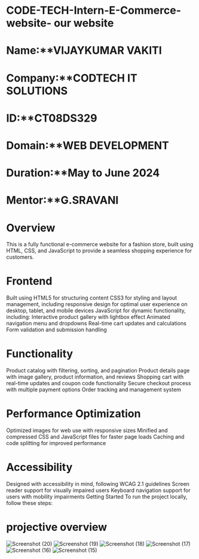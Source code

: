 # CODE-TECH-Intern-E-Commerce-website- our website

# Name:**VIJAYKUMAR VAKITI
# Company:**CODTECH IT SOLUTIONS 
# ID:**CT08DS329 
# Domain:**WEB DEVELOPMENT 
# Duration:**May to June 2024 
# Mentor:**G.SRAVANI

# Overview
This is a fully functional e-commerce website for a fashion store, built using HTML, CSS, and JavaScript to provide a seamless shopping experience for customers.


# Frontend
Built using HTML5 for structuring content
CSS3 for styling and layout management, including responsive design for optimal user experience on desktop, tablet, and mobile devices
JavaScript for dynamic functionality, including:
Interactive product gallery with lightbox effect
Animated navigation menu and dropdowns
Real-time cart updates and calculations
Form validation and submission handling
# Functionality
Product catalog with filtering, sorting, and pagination
Product details page with image gallery, product information, and reviews
Shopping cart with real-time updates and coupon code functionality
Secure checkout process with multiple payment options
Order tracking and management system
# Performance Optimization
Optimized images for web use with responsive sizes
Minified and compressed CSS and JavaScript files for faster page loads
Caching and code splitting for improved performance
# Accessibility
Designed with accessibility in mind, following WCAG 2.1 guidelines
Screen reader support for visually impaired users
Keyboard navigation support for users with mobility impairments
Getting Started
To run the project locally, follow these steps:



# projective overview
![Screenshot (20)](https://github.com/vakitivijay/CODE-TECH-Intern-E-Commerce-website-/assets/151705799/e296ac0a-bf38-426f-bc06-c11e165ed670)
![Screenshot (19)](https://github.com/vakitivijay/CODE-TECH-Intern-E-Commerce-website-/assets/151705799/714c80da-b288-4b54-aacf-6a442b3d564f)
![Screenshot (18)](https://github.com/vakitivijay/CODE-TECH-Intern-E-Commerce-website-/assets/151705799/650852f8-867b-4ac9-8c1d-bb37e0dd9f6e)
![Screenshot (17)](https://github.com/vakitivijay/CODE-TECH-Intern-E-Commerce-website-/assets/151705799/71110e39-b1b0-4029-b9cf-08b2a4b438c2)
![Screenshot (16)](https://github.com/vakitivijay/CODE-TECH-Intern-E-Commerce-website-/assets/151705799/6d77942c-371c-414a-ba1d-04da0603ec4d)
![Screenshot (15)](https://github.com/vakitivijay/CODE-TECH-Intern-E-Commerce-website-/assets/151705799/92ae82e7-1aad-4588-a580-6ee7ae21caa8)
